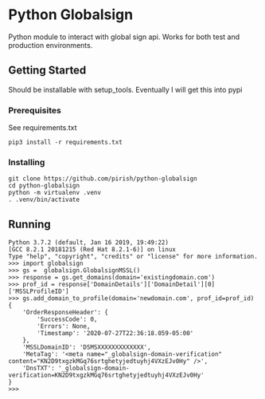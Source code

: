 # Python Globalsign

Python module to interact with global sign api.  Works for both test and production environments.

## Getting Started

Should be installable with setup_tools. Eventually I will get this into pypi

### Prerequisites

See requirements.txt

```
pip3 install -r requirements.txt
```

### Installing

```
git clone https://github.com/pirish/python-globalsign
cd python-globalsign
python -m virtualenv .venv
. .venv/bin/activate
```

## Running

```
Python 3.7.2 (default, Jan 16 2019, 19:49:22)
[GCC 8.2.1 20181215 (Red Hat 8.2.1-6)] on linux
Type "help", "copyright", "credits" or "license" for more information.
>>> import globalsign
>>> gs =  globalsign.GlobalsignMSSL()
>>> response = gs.get_domains(domain='existingdomain.com')
>>> prof_id = response['DomainDetails']['DomainDetail'][0]['MSSLProfileID']
>>> gs.add_domain_to_profile(domain='newdomain.com', prof_id=prof_id)
{
    'OrderResponseHeader': {
        'SuccessCode': 0,
        'Errors': None,
        'Timestamp': '2020-07-27T22:36:18.059-05:00'
    },
    'MSSLDomainID': 'DSMSXXXXXXXXXXXXX',
    'MetaTag': '<meta name="_globalsign-domain-verification" content="KN2D9txgzkMGq76srtghetyjedtuyhj4VXzEJv0Hy" />',
    'DnsTXT': '_globalsign-domain-verification=KN2D9txgzkMGq76srtghetyjedtuyhj4VXzEJv0Hy'
}
>>>
```
